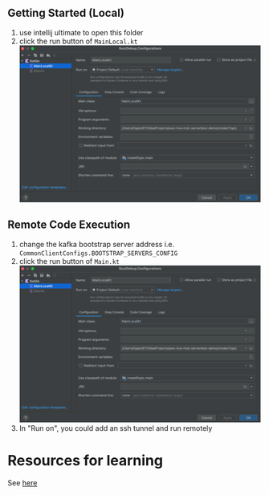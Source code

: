## Getting Started (Local)

1. use intellij ultimate to open this folder
2. click the run button of `MainLocal.kt`
![](./intellij-run-local.png)


## Remote Code Execution
1. change the kafka bootstrap server address i.e. `CommonClientConfigs.BOOTSTRAP_SERVERS_CONFIG`
2. click the run button of `Main.kt`
   ![](./intellij-run-local.png)
3. In "Run on", you could add an ssh tunnel and run remotely


# Resources for learning
See [here](https://github.com/gaplo917/aws-msk-v2-serverless-demo)